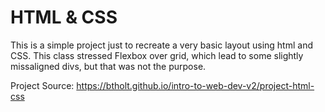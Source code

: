 # HTML & CSS
This is a simple project just to recreate a very basic layout using html and CSS. This class stressed Flexbox over grid, which lead to some slightly missaligned divs, but that was not the purpose.

Project Source: https://btholt.github.io/intro-to-web-dev-v2/project-html-css
